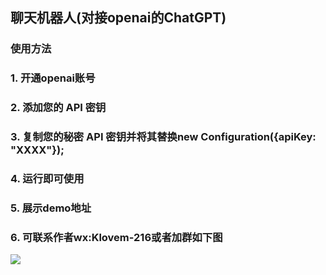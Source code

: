 ## 聊天机器人(对接openai的ChatGPT)

### 使用方法

### 1. 开通openai账号
### 2. 添加您的 API 密钥
### 3. 复制您的秘密 API 密钥并将其替换new Configuration({apiKey: "XXXX"});
### 4. 运行即可使用
### 5. 展示demo地址 [](http://chat.yourtools.icu/#/)
### 6. 可联系作者wx:Klovem-216或者加群如下图


 ![](https://mp-55527674-8257-46ad-86c0-6dee6f196a1a.cdn.bspapp.com/cloudstorage/59442f53-0081-4262-8d7c-e04b17c34ebd.jpg)




